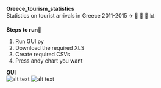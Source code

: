 **Greece_tourism_statistics**  
Statistics on tourist arrivals in Greece 2011-2015 :airplane: :car: :train: :ship: :bar_chart:  

**Steps to run**:runner:

1. Run GUI.py
2. Download the required XLS
3. Create required CSVs
4. Press andy chart you want
 
 
**GUI**  
![alt text](https://github.com/IoannisSina/Greece_tourism_statistics/tree/main/Screenshots/gui_en.png?raw=true)
![alt text](https://github.com/IoannisSina/Greece_tourism_statistics/tree/main/Screenshots/by_means.png?raw=true)
